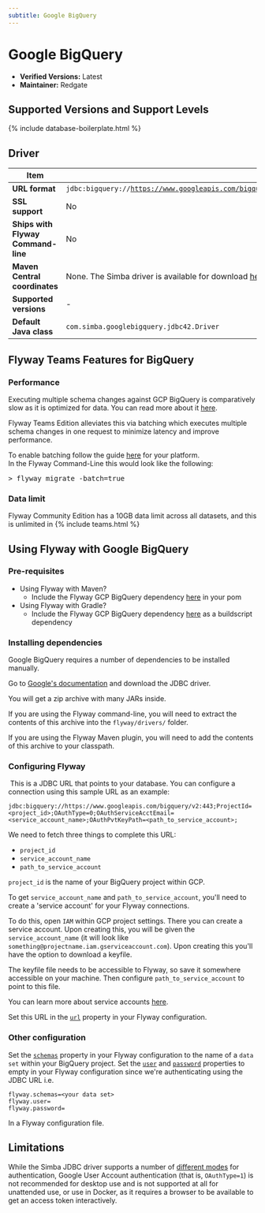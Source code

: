 ```yaml
---
subtitle: Google BigQuery
---
```


# Google BigQuery
- **Verified Versions:** Latest
- **Maintainer:** Redgate

## Supported Versions and Support Levels

{% include database-boilerplate.html %}

## Driver

| Item                               | Details                                                                                                |
|------------------------------------|--------------------------------------------------------------------------------------------------------|
| **URL format** | <code>jdbc:bigquery://https://www.googleapis.com/bigquery/v2:443;ProjectId=<i>project_id</i>;OAuthType=0;OAuthServiceAcctEmail=<i>service_account_name</i>;OAuthPvtKeyPath=<i>path_to_key</i>;</code> |
| **SSL support** | No  |
| **Ships with Flyway Command-line** | No  |
| **Maven Central coordinates** | None. The Simba driver is available for download [here](https://cloud.google.com/bigquery/docs/reference/odbc-jdbc-drivers) |
| **Supported versions** | -   |
| **Default Java class** | `com.simba.googlebigquery.jdbc42.Driver` |

## Flyway Teams Features for BigQuery

### Performance

Executing multiple schema changes against GCP BigQuery is comparatively slow as it is optimized for data. You can read more about
it [here](https://cloud.google.com/blog/products/data-analytics/troubleshoot-bigquery-performance-with-these-dashboards).

Flyway Teams Edition alleviates this via batching which executes multiple schema changes in one request to minimize latency and improve performance.

To enable batching follow the guide [here](Configuration/parameters/flyway/batch) for your platform. <br/>
In the Flyway Command-Line this would look like the following:

<pre class="console"><span>&gt;</span> flyway migrate -batch=true</pre>

### Data limit

Flyway Community Edition has a 10GB data limit across all datasets, and this is unlimited in {% include teams.html %}

## Using Flyway with Google BigQuery

### Pre-requisites

- Using Flyway with Maven?
    - Include the Flyway GCP BigQuery dependency [here](https://mvnrepository.com/artifact/org.flywaydb/flyway-gcp-bigquery) in your pom
- Using Flyway with Gradle?
    - Include the Flyway GCP BigQuery dependency [here](https://mvnrepository.com/artifact/org.flywaydb/flyway-gcp-bigquery) as a buildscript dependency

### Installing dependencies

Google BigQuery requires a number of dependencies to be installed manually.

Go to [Google's documentation](https://cloud.google.com/bigquery/docs/reference/odbc-jdbc-drivers#current_jdbc_driver_release_12161020) and download the JDBC driver.

You will get a zip archive with many JARs inside.

If you are using the Flyway command-line, you will need to extract the contents of this archive into the `flyway/drivers/` folder.

If you are using the Flyway Maven plugin, you will need to add the contents of this archive to your classpath.
​

### Configuring Flyway

​
This is a JDBC URL that points to your database. You can configure a connection using this sample URL as an example:

`jdbc:bigquery://https://www.googleapis.com/bigquery/v2:443;ProjectId=<project_id>;OAuthType=0;OAuthServiceAcctEmail=<service_account_name>;OAuthPvtKeyPath=<path_to_service_account>;`

We need to fetch three things to complete this URL:
​

- `project_id`
- `service_account_name`
- `path_to_service_account`

`project_id` is the name of your BigQuery project within GCP.

To get `service_account_name` and `path_to_service_account`, you'll need to create a 'service account' for your Flyway connections.

To do this, open `IAM` within GCP project settings. There you can create a service account. Upon creating this, you will be given the `service_account_name` (it will look
like `something@projectname.iam.gserviceaccount.com`). Upon creating this you'll have the option to download a keyfile.

The keyfile file needs to be accessible to Flyway, so save it somewhere accessible on your machine. Then configure `path_to_service_account` to point to this file.

You can learn more about service accounts [here](https://cloud.google.com/iam/docs/service-accounts).

Set this URL in the [`url`](Configuration/parameters/environments/url) property in your Flyway configuration.

### Other configuration

Set the [`schemas`](Configuration/parameters/environments/schemas) property in your Flyway configuration to the name of a `data set` within your BigQuery project. Set
the [`user`](Configuration/parameters/environments/user) and [`password`](Configuration/parameters/environments/password) properties to empty in your Flyway configuration since we're authenticating using
the JDBC URL i.e.

```
flyway.schemas=<your data set>
flyway.user=
flyway.password=
```

In a Flyway configuration file.

## Limitations

While the Simba JDBC driver supports a number
of [different modes](https://cloud.google.com/bigquery/docs/reference/odbc-jdbc-drivers)
for authentication, Google User Account authentication (that is, `OAuthType=1`) is not recommended for desktop
use and is not supported at all for unattended use, or use in Docker, as it requires a browser to be available to
get an access token interactively.
